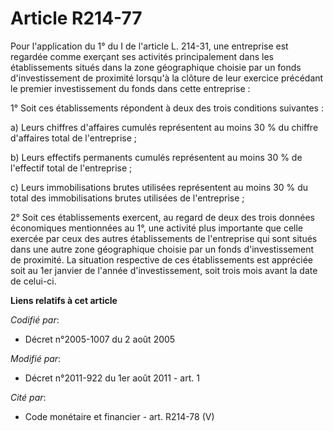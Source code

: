# Article R214-77

Pour l'application du 1° du I de l'article L. 214-31, une entreprise est regardée comme exerçant ses activités principalement
dans les établissements situés dans la zone géographique choisie par un fonds d'investissement de proximité lorsqu'à la
clôture de leur exercice précédant le premier investissement du fonds dans cette entreprise :

1° Soit ces établissements répondent à deux des trois conditions suivantes :

a) Leurs chiffres d'affaires cumulés représentent au moins 30 % du chiffre d'affaires total de l'entreprise ;

b) Leurs effectifs permanents cumulés représentent au moins 30 % de l'effectif total de l'entreprise ;

c) Leurs immobilisations brutes utilisées représentent au moins 30 % du total des immobilisations brutes utilisées de
l'entreprise ;

2° Soit ces établissements exercent, au regard de deux des trois données économiques mentionnées au 1°, une activité plus
importante que celle exercée par ceux des autres établissements de l'entreprise qui sont situés dans une autre zone
géographique choisie par un fonds d'investissement de proximité. La situation respective de ces établissements est appréciée
soit au 1er janvier de l'année d'investissement, soit trois mois avant la date de celui-ci.

**Liens relatifs à cet article**

_Codifié par_:

  - Décret n°2005-1007 du 2 août 2005

_Modifié par_:

  - Décret n°2011-922 du 1er août 2011 - art. 1

_Cité par_:

  - Code monétaire et financier - art. R214-78 (V)

